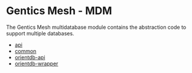 # Gentics Mesh - MDM

The Gentics Mesh multidatabase module contains the abstraction code to support multiple databases.

* [api](api/README.md)
* [common](common/README.md)
* [orientdb-api](orientdb-api/README.md)
* [orientdb-wrapper](orientdb-wrapper/README.md)
